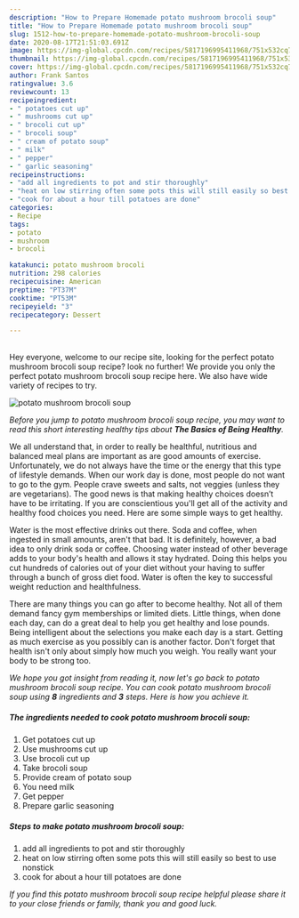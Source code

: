 ```yaml
---
description: "How to Prepare Homemade potato mushroom brocoli soup"
title: "How to Prepare Homemade potato mushroom brocoli soup"
slug: 1512-how-to-prepare-homemade-potato-mushroom-brocoli-soup
date: 2020-08-17T21:51:03.691Z
image: https://img-global.cpcdn.com/recipes/5817196995411968/751x532cq70/potato-mushroom-brocoli-soup-recipe-main-photo.jpg
thumbnail: https://img-global.cpcdn.com/recipes/5817196995411968/751x532cq70/potato-mushroom-brocoli-soup-recipe-main-photo.jpg
cover: https://img-global.cpcdn.com/recipes/5817196995411968/751x532cq70/potato-mushroom-brocoli-soup-recipe-main-photo.jpg
author: Frank Santos
ratingvalue: 3.6
reviewcount: 13
recipeingredient:
- " potatoes cut up"
- " mushrooms cut up"
- " brocoli cut up"
- " brocoli soup"
- " cream of potato soup"
- " milk"
- " pepper"
- " garlic seasoning"
recipeinstructions:
- "add all ingredients to pot and stir thoroughly"
- "heat on low stirring often some pots this will still easily so best to use nonstick"
- "cook for about a hour till potatoes are done"
categories:
- Recipe
tags:
- potato
- mushroom
- brocoli

katakunci: potato mushroom brocoli 
nutrition: 298 calories
recipecuisine: American
preptime: "PT37M"
cooktime: "PT53M"
recipeyield: "3"
recipecategory: Dessert

---
```

<br>
Hey everyone, welcome to our recipe site, looking for the perfect potato mushroom brocoli soup recipe? look no further! We provide you only the perfect potato mushroom brocoli soup recipe here. We also have wide variety of recipes to try.
<br>


![potato mushroom brocoli soup](https://img-global.cpcdn.com/recipes/5817196995411968/751x532cq70/potato-mushroom-brocoli-soup-recipe-main-photo.jpg)

<i>Before you jump to potato mushroom brocoli soup recipe, you may want to read this short interesting healthy tips about <strong>The Basics of Being Healthy</strong>.</i>

We all understand that, in order to really be healthful, nutritious and balanced meal plans are important as are good amounts of exercise. Unfortunately, we do not always have the time or the energy that this type of lifestyle demands. When our work day is done, most people do not want to go to the gym. People crave sweets and salts, not veggies (unless they are vegetarians). The good news is that making healthy choices doesn’t have to be irritating. If you are conscientious you'll get all of the activity and healthy food choices you need. Here are some simple ways to get healthy.

Water is the most effective drinks out there. Soda and coffee, when ingested in small amounts, aren't that bad. It is definitely, however, a bad idea to only drink soda or coffee. Choosing water instead of other beverage adds to your body's health and allows it stay hydrated. Doing this helps you cut hundreds of calories out of your diet without your having to suffer through a bunch of gross diet food. Water is often the key to successful weight reduction and healthfulness.

There are many things you can go after to become healthy. Not all of them demand fancy gym memberships or limited diets. Little things, when done each day, can do a great deal to help you get healthy and lose pounds. Being intelligent about the selections you make each day is a start. Getting as much exercise as you possibly can is another factor. Don't forget that health isn't only about simply how much you weigh. You really want your body to be strong too. 


<i>We hope you got insight from reading it, now let's go back to potato mushroom brocoli soup recipe. You can cook potato mushroom brocoli soup using <strong>8</strong> ingredients and <strong>3</strong> steps. Here is how you achieve it.
</i>

##### The ingredients needed to cook potato mushroom brocoli soup:

1. Get  potatoes cut up
1. Use  mushrooms cut up
1. Use  brocoli cut up
1. Take  brocoli soup
1. Provide  cream of potato soup
1. You need  milk
1. Get  pepper
1. Prepare  garlic seasoning


##### Steps to make potato mushroom brocoli soup:

1. add all ingredients to pot and stir thoroughly
1. heat on low stirring often some pots this will still easily so best to use nonstick
1. cook for about a hour till potatoes are done


<i>If you find this potato mushroom brocoli soup recipe helpful please share it to your close friends or family, thank you and good luck.</i>
